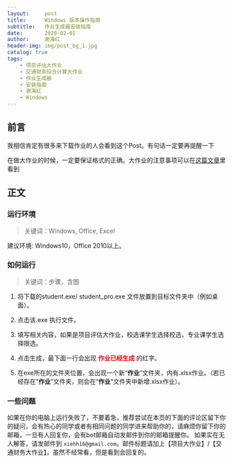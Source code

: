 ```yaml
---
layout:     post
title:      Windows 版本操作指南
subtitle:   作业生成器安装指南
date:       2020-02-01
author:     谢海红
header-img: img/post_bg_1.jpg
catalog: true
tags:
    - 项目评估大作业
    - 交通财务综合计算大作业
    - 作业生成器
    - 安装指南
    - 谢海红
    - Windows
---
```


## 前言

我相信肯定有很多来下载作业的人会看到这个Post。有句话一定要再提醒一下

在做大作业的时候，一定要保证格式的正确。大作业的注意事项可以在[这篇文章](https://bjtuxiehh.github.io/2019/11/04/%E9%A1%B9%E7%9B%AE%E8%AF%84%E4%BC%B0%E5%A4%A7%E4%BD%9C%E4%B8%9A%E6%98%93%E8%A7%81%E9%94%99%E8%AF%AF/)里看到

## 正文
### 运行环境
>关键词：Windows, Office, Excel

建议环境: Windows10，Office 2010以上。

### 如何运行
>关键词：步骤，含图

1. 将下载的student.exe/ student_pro.exe 文件放置到目标文件夹中（例如桌面）。

2. 点击该.exe 执行文件。

3. 填写相关内容，如果是项目评估大作业，校选课学生选择校选，专业课学生选择限选。

4. 点击生成，最下面一行会出现 **<font color='red'>作业已经生成</font>** 的红字。

5. 在exe所在的文件夹位置，会出现一个新“**作业**”文件夹，内有.xlsx作业。（若已经存在“**作业**”文件夹，则会在“**作业**”文件夹中新增.xlsx作业）。

### 一些问题 
如果在你的电脑上运行失败了，不要着急，推荐尝试在本页的下面的评论区留下你的疑问，会有热心的同学或者有相同问题的同学进来帮助你的，请麻烦你留下你的邮箱，一旦有人回复你，会有bot邮箱自动发邮件到你的邮箱提醒你。
如果实在无人解答，请发邮件到 `xiehh16@gmail.com`。邮件标题请加上【项目大作业】/【交通财务大作业】。虽然不经常看，但是看到会回复的。





